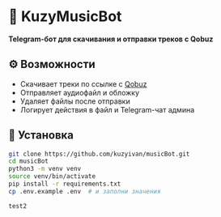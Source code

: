 # 🎵 KuzyMusicBot

**Telegram-бот для скачивания и отправки треков с Qobuz**

## ⚙️ Возможности

- Скачивает треки по ссылке с [Qobuz](https://www.qobuz.com/)
- Отправляет аудиофайл и обложку
- Удаляет файлы после отправки
- Логирует действия в файл и Telegram-чат админа

## 🚀 Установка

```bash
git clone https://github.com/kuzyivan/musicBot.git
cd musicBot
python3 -m venv venv
source venv/bin/activate
pip install -r requirements.txt
cp .env.example .env  # и заполни значения

test2
